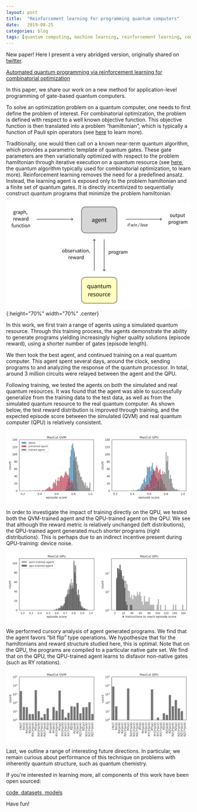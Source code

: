 ```yaml
---
layout: post
title:  "Reinforcement learning for programming quantum computers"
date:   2019-08-25
categories: blog
tags: [quantum computing, machine learning, reinforcement learning, combinatorial optimization]
---
```



New paper! Here I present a very abridged version, originally shared on [twitter](https://twitter.com/k_mckiern/status/1164960856532119557?s=20).

[Automated quantum programming via reinforcement learning for combinatorial optimization](https://arxiv.org/abs/1908.08054)

In this paper, we share our work on a new method for application-level programming of gate-based quantum computers.

To solve an optimization problem on a quantum computer, one needs to first define the problem of interest. For combinatorial optimization, the problem is defined with respect to a well known objective function. This objective function is then translated into a problem “hamiltonian”, which is typically a function of Pauli spin operators (see [here](https://arxiv.org/abs/1804.09130) to learn more). 

Traditionally, one would then call on a known near-term quantum algorithm, which provides a parametric template of quantum gates. These gate parameters are then variationally optimized with respect to the problem hamiltonian through iterative execution on a quantum resource (see [here](https://arxiv.org/abs/1411.4028), the quantum algorithm typically used for combinatorial optimization, to learn more). Reinforcement learning removes the need for a predefined ansatz. Instead, the learning agent is exposed only to the problem hamiltonian and a finite set of quantum gates. It is directly incentivized to sequentially construct quantum programs that minimize the problem hamiltonian.

![agent](/assets/io.png){:height="70%" width="70%" .center}

In this work, we first train a range of agents using a simulated quantum resource. Through this training process, the agents demonstrate the ability to generate programs yielding increasingly higher quality solutions (episode reward), using a shorter number of gates (episode length).

We then took the best agent, and continued training on a real quantum computer. This agent spent several days, around the clock, sending programs to and analyzing the response of the quantum processor. In total, around 3 million circuits were relayed between the agent and the QPU.

Following training, we tested the agents on both the simulated and real quantum resources. It was found that the agent was able to successfully generalize from the training data to the test data, as well as from the simulated quantum resource to the real quantum computer. As shown below, the test reward distribution is improved through training, and the expected episode score between the simulated (QVM) and real quantum computer (QPU) is relatively consistent. 

![test-rewards](/assets/test-rewards.png)

In order to investigate the impact of training directly on the QPU, we tested both the QVM-trained agent and the QPU-trained agent on the QPU. We see that although the reward metric is relatively unchanged (left distributions), the QPU-trained agent generated much shorter programs (right distributions). This is perhaps due to an indirect incentive present during QPU-training: device noise.

![qpu-training](/assets/qpu-training.png)

We performed cursory analysis of agent generated programs. We find that the agent favors “bit flip” type operations. We hypothesize that for the hamiltonians and reward structure studied here, this is optimal. Note that on the QPU, the programs are compiled to a particular native gate set. We find that on the QPU, the QPU-trained agent learns to disfavor non-native gates (such as RY rotations).

![action-stats](/assets/action-stats.png)

Last, we outline a range of interesting future directions. In particular, we remain curious about performance of this technique on problems with inherently quantum structure, such as quantum chemistry.

If you’re interested in learning more, all components of this work have been open sourced:

[code, datasets, models](https://github.com/rigetti/gym-forest)

Have fun!
